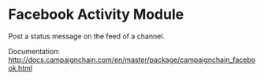 Facebook Activity Module
========================

Post a status message on the feed of a channel.

Documentation: http://docs.campaignchain.com/en/master/package/campaignchain_facebook.html
